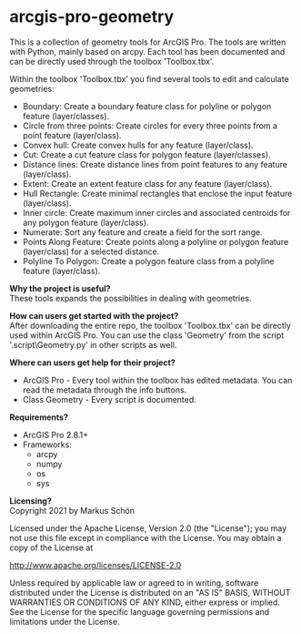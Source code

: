 # arcgis-pro-geometry
This is a collection of geometry tools for ArcGIS Pro. The tools are written with Python, mainly based on arcpy. Each tool has been documented and can be directly used through the toolbox 'Toolbox.tbx'.


Within the toolbox 'Toolbox.tbx' you find several tools to edit and calculate geometries:
- Boundary: Create a boundary feature class for polyline or polygon feature (layer/classes).
- Circle from three points: Create circles for every three points from a point feature (layer/class).
- Convex hull: Create convex hulls for any feature (layer/class).
- Cut: Create a cut feature class for polygon feature (layer/classes).
- Distance lines: Create distance lines from point features to any feature (layer/class).
- Extent: Create an extent feature class for any feature (layer/class).
- Hull Rectangle: Create minimal rectangles that enclose the input feature (layer/class).
- Inner circle: Create maximum inner circles and associated centroids for any polygon feature (layer/class).
- Numerate: Sort any feature and create a field for the sort range.
- Points Along Feature: Create points along a polyline or polygon feature (layer/class) for a selected distance.
- Polyline To Polygon: Create a polygon feature class from a polyline feature (layer/class).


**Why the project is useful?**<br>
These tools expands the possibilities in dealing with geometries.


**How can users get started with the project?**<br>
After downloading the entire repo, the toolbox 'Toolbox.tbx' can be directly used within ArcGIS Pro.
You can use the class 'Geometry' from the script '.script\Geometry.py' in other scripts as well.


**Where can users get help for their project?**<br>
- ArcGIS Pro - Every tool within the toolbox has edited metadata. You can read the metadata through the info buttons.
- Class Geometry - Every script is documented.


**Requirements?**<br>
- ArcGIS Pro 2.8.1+
- Frameworks:
    - arcpy
    - numpy
    - os
    - sys


**Licensing?**<br>
Copyright 2021 by Markus Schön

Licensed under the Apache License, Version 2.0 (the "License");
you may not use this file except in compliance with the License.
You may obtain a copy of the License at

   http://www.apache.org/licenses/LICENSE-2.0

Unless required by applicable law or agreed to in writing, software
distributed under the License is distributed on an "AS IS" BASIS,
WITHOUT WARRANTIES OR CONDITIONS OF ANY KIND, either express or implied.
See the License for the specific language governing permissions and
limitations under the License.
